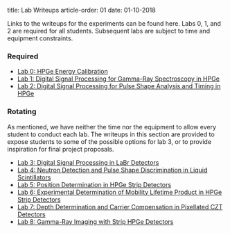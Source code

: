 title: Lab Writeups
article-order: 01
date: 01-10-2018

Links to the writeups for the experiments can be found here.
Labs 0, 1, and 2 are required for all students.
Subsequent labs are subject to time and equipment constraints.

### Required

 - [Lab 0: HPGe Energy Calibration]({filename}/downloads/lab0_writeup.pdf)
 - [Lab 1: Digital Signal Processing for Gamma-Ray Spectroscopy in HPGe]({filename}/downloads/lab1_writeup.pdf)
 - [Lab 2: Digital Signal Processing for Pulse Shape Analysis and Timing in HPGe]({filename}/downloads/lab2_writeup.pdf)

### Rotating

As mentioned, we have neither the time nor the equipment to allow every student
to conduct each lab.
The writeups in this section are provided to expose students to some of the
possible options for lab 3, or to provide inspiration for final project
proposals.

 - [Lab 3: Digital Signal Processing in LaBr Detectors]({filename}/downloads/lab3_writeup.pdf)  
 - [Lab 4: Neutron Detection and Pulse Shape Discrimination in Liquid Scintillators]({filename}/downloads/lab4_writeup.pdf)  
 - [Lab 5: Position Determination in HPGe Strip Detectors]({filename}/downloads/lab5_writeup.pdf)
 - [Lab 6: Experimental Determination of Mobility Lifetime Product in HPGe Strip Detectors]({filename}/downloads/lab6_writeup.pdf)
 - [Lab 7: Depth Determination and Carrier Compensation in Pixellated CZT Detectors]({filename}/downloads/lab7_writeup.pdf)
 - [Lab 8: Gamma-Ray Imaging with Strip HPGe Detectors]({filename}/downloads/lab8_writeup.pdf)
